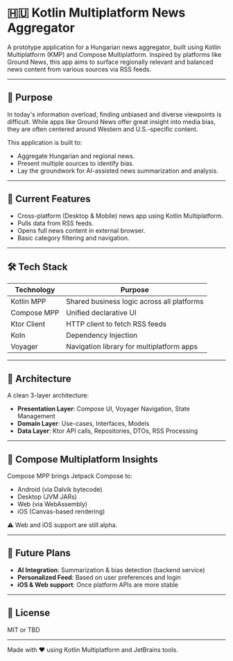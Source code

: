 # 🇭🇺 Kotlin Multiplatform News Aggregator

A prototype application for a Hungarian news aggregator, built using Kotlin Multiplatform (KMP) and Compose Multiplatform. Inspired by platforms like Ground News, this app aims to surface regionally relevant and balanced news content from various sources via RSS feeds.

---

## 🎯 Purpose

In today's information overload, finding unbiased and diverse viewpoints is difficult. While apps like Ground News offer great insight into media bias, they are often centered around Western and U.S.-specific content.

This application is built to:

- Aggregate Hungarian and regional news.
- Present multiple sources to identify bias.
- Lay the groundwork for AI-assisted news summarization and analysis.

---

## 🧩 Current Features

- Cross-platform (Desktop & Mobile) news app using Kotlin Multiplatform.
- Pulls data from RSS feeds.
- Opens full news content in external browser.
- Basic category filtering and navigation.

---

## 🛠️ Tech Stack

| Technology      | Purpose                                      |
|----------------|----------------------------------------------|
| Kotlin MPP      | Shared business logic across all platforms   |
| Compose MPP     | Unified declarative UI                       |
| Ktor Client     | HTTP client to fetch RSS feeds               |
| KoIn            | Dependency Injection                         |
| Voyager         | Navigation library for multiplatform apps    |

---

## 🧱 Architecture

A clean 3-layer architecture:

- **Presentation Layer**: Compose UI, Voyager Navigation, State Management
- **Domain Layer**: Use-cases, Interfaces, Models
- **Data Layer**: Ktor API calls, Repositories, DTOs, RSS Processing

---

## 🧪 Compose Multiplatform Insights

Compose MPP brings Jetpack Compose to:

- Android (via Dalvik bytecode)
- Desktop (JVM JARs)
- Web (via WebAssembly)
- iOS (Canvas-based rendering)

⚠️ Web and iOS support are still alpha.

---

## 🔮 Future Plans

- **AI Integration**: Summarization & bias detection (backend service)
- **Personalized Feed**: Based on user preferences and login
- **iOS & Web support**: Once platform APIs are more stable

---

## 📄 License

MIT or TBD

---

Made with ❤️ using Kotlin Multiplatform and JetBrains tools.
